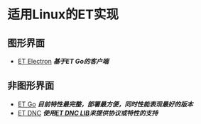 # 适用Linux的ET实现

## 图形界面

- [ET Electron](https://github.com/konnyakuxzy/et-electron) ***基于ET Go的客户端***

## 非图形界面

- [ET Go](https://github.com/eaglexiang/eagle.tunnel.go) ***目前特性最完整，部署最方便，同时性能表现最好的版本***
- [ET DNC](https://github.com/eaglexiang/eagle.tunnel.dotnet.core) ***使用[ET DNC LIB](https://github.com/eaglexiang/eagle.tunnel.dotnet.core.lib)来提供协议或特性的支持***